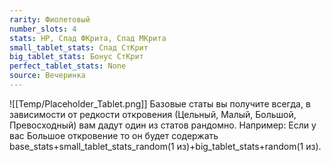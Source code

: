 ```yaml
---
rarity: Фиолетовый
number_slots: 4
stats: HP, Спад ФКрита, Спад МКрита
small_tablet_stats: Спад СтКрит
big_tablet_stats: Бонус СтКрит
perfect_tablet_stats: None
source: Вечеринка
---
```

![[Temp/Placeholder_Tablet.png]]
Базовые статы вы получите всегда, в зависимости от редкости откровения (Цельный, Малый, Большой, Превосходный) вам дадут один из статов рандомно. Например: Если у вас Большое откровение то он будет содержать base_stats+small_tablet_stats_random(1 из)+big_tablet_stats+random(1 из).
